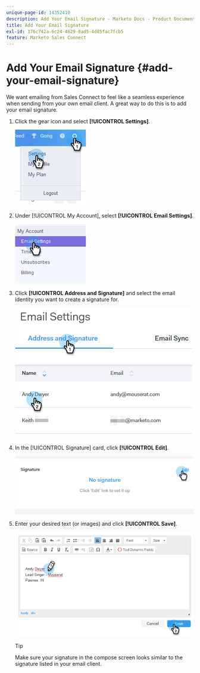 ```yaml
---
unique-page-id: 14352410
description: Add Your Email Signature - Marketo Docs - Product Documentation
title: Add Your Email Signature
exl-id: 176c742a-6c24-4629-8ad5-4d85fac7fcb5
feature: Marketo Sales Connect
---
```

# Add Your Email Signature {#add-your-email-signature}

We want emailing from Sales Connect to feel like a seamless experience when sending from your own email client. A great way to do this is to add your email signature.

1. Click the gear icon and select **[!UICONTROL Settings]**.

   ![](assets/add-your-email-signature-1.png)

1. Under [!UICONTROL My Account], select **[!UICONTROL Email Settings]**.

   ![](assets/add-your-email-signature-2.png)

1. Click **[!UICONTROL Address and Signature]** and select the email identity you want to create a signature for.

   ![](assets/add-your-email-signature-3.png)

1. In the [!UICONTROL Signature] card, click **[!UICONTROL Edit]**.

   ![](assets/add-your-email-signature-4.png)

1. Enter your desired text (or images) and click **[!UICONTROL Save]**.

   ![](assets/add-your-email-signature-5.png)

   >[!TIP]
   >
   >Make sure your signature in the compose screen looks similar to the signature listed in your email client.
